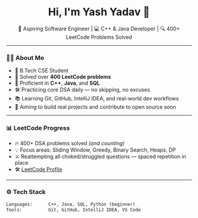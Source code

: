 <h1 align="center">Hi, I'm Yash Yadav 👋</h1>

<p align="center">
  🚀 Aspiring Software Engineer | 💻 C++ & Java Developer | 🔍 400+ LeetCode Problems Solved
</p>

---

### 👨‍💻 About Me

- 🧠 B.Tech CSE Student  
- 💪 Solved over **400 LeetCode problems**  
- 🔧 Proficient in **C++**, **Java**, and **SQL**  
- 🛠 Practicing core DSA daily — no skipping, no excuses  
- 📚 Learning Git, GitHub, IntelliJ IDEA, and real-world dev workflows  
- 🚀 Aiming to build real projects and contribute to open source soon

---

### 📊 LeetCode Progress

- 🔥 400+ DSA problems solved *(and counting)*  
- 💡 Focus areas: Sliding Window, Greedy, Binary Search, Heaps, DP  
- ⚔️ Reattempting all choked/struggled questions — spaced repetition in place  
- 🛠 [LeetCode Profile](https://leetcode.com/your-username) <!-- Replace with actual username -->

---

### ⚙️ Tech Stack

```txt
Languages:      C++, Java, SQL, Python (beginner)
Tools:          Git, GitHub, IntelliJ IDEA, VS Code
